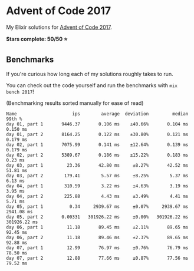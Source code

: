 # Advent of Code 2017

My Elixir solutions for [Advent of Code 2017](https://adventofcode.com/2017).

**Stars complete: 50/50 :star:**

## Benchmarks

If you're curious how long each of my solutions roughly takes to run.

You can check out the code yourself and run the benchmarks with `mix bench 2017`!

(Benchmarking results sorted manually for ease of read)

```
Name                     ips        average  deviation         median         99th %
day 01, part 1       9446.37       0.106 ms    ±40.66%       0.104 ms       0.150 ms
day 01, part 2       8164.25       0.122 ms    ±30.80%       0.121 ms       0.179 ms
day 02, part 1       7075.99       0.141 ms    ±12.64%       0.139 ms       0.179 ms
day 02, part 2       5389.67       0.186 ms    ±15.22%       0.183 ms        0.23 ms
day 03, part 1         23.36       42.80 ms     ±8.27%       42.52 ms       51.81 ms
day 03, part 2        179.41        5.57 ms     ±8.25%        5.37 ms        6.13 ms
day 04, part 1        310.59        3.22 ms     ±4.63%        3.19 ms        3.95 ms
day 04, part 2        225.88        4.43 ms     ±3.49%        4.41 ms        5.71 ms
day 05, part 1          0.34     2939.67 ms     ±0.07%     2939.67 ms     2941.08 ms
day 05, part 2       0.00331   301926.22 ms     ±0.00%   301926.22 ms   301926.22 ms
day 06, part 1         11.18       89.45 ms     ±2.11%       89.65 ms       92.45 ms
day 06, part 2         11.18       89.46 ms     ±2.37%       89.65 ms       92.88 ms
day 07, part 1         12.99       76.97 ms     ±0.76%       76.79 ms       78.50 ms
day 07, part 2         12.88       77.66 ms     ±0.87%       77.56 ms       79.52 ms
```
